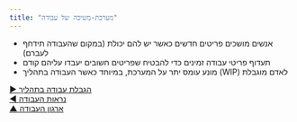 ```yaml
---
title: "מערכת-משיכה של עבודה"
---
```



- אנשים מושכים פריטים חדשים כאשר יש להם יכולת (במקום שהעבודה תידחף לעברם)
- תעדוף פריטי עבודה זמינים כדי להבטיח שפריטים חשובים יעבדו עליהם קודם
- מונע עומס יתר על המערכת, במיוחד כאשר העבודה בתהליך (WIP) לאדם מוגבלת

[&#9654; הגבלת עבודה בתהליך](limit-work-in-progress.html)<br/>[&#9664; נראות העבודה](visualize-work.html)<br/>[&#9650; ארגון העבודה](organizing-work.html)

